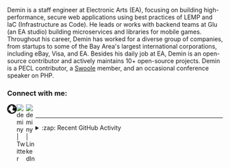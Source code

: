 Demin is a staff engineer at Electronic Arts (EA), focusing on building high-performance, secure web applications using best practices of LEMP and IaC (Infrastructure as Code). He leads or works with backend teams at Glu (an EA studio) building microservices and libraries for mobile games. Throughout his career, Demin has worked for a diverse group of companies, from startups to some of the Bay Area's largest international corporations, including eBay, Visa, and EA. Besides his daily job at EA, Demin is an open-source contributor and actively maintains 10+ open-source projects. Demin is a PECL contributor, a [Swoole](https://github.com/swoole) member, and an occasional conference speaker on PHP.

### Connect with me:

[<img align="left" alt="https://deminy.in" width="22px" src="https://raw.githubusercontent.com/iconic/open-iconic/master/svg/globe.svg" />][website]
[<img align="left" alt="deminy | Twitter" width="22px" src="https://cdn.jsdelivr.net/npm/simple-icons@v3/icons/twitter.svg" />][twitter]
[<img align="left" alt="deminy | LinkedIn" width="22px" src="https://cdn.jsdelivr.net/npm/simple-icons@v3/icons/linkedin.svg" />][linkedin]

<br />

[website]: https://deminy.in
[linkedin]: https://www.linkedin.com/in/deminy
[twitter]: https://twitter.com/deminy

---

<details>
  <summary>:zap: Recent GitHub Activity</summary>

<!--START_SECTION:activity-->
1. 🎉 Merged PR [#15](https://github.com/swoole/awesome-swoole/pull/15) in [swoole/awesome-swoole](https://github.com/swoole/awesome-swoole)
2. 🗣 Commented on [#36](https://github.com/swoole/ide-helper/issues/36#issuecomment-2172362655) in [swoole/ide-helper](https://github.com/swoole/ide-helper)
3. 🔒 Closed issue [#36](https://github.com/swoole/ide-helper/issues/36) in [swoole/ide-helper](https://github.com/swoole/ide-helper)
4. 🚀 Published release [5.1.3](https://github.com/swoole/ide-helper/releases/tag/5.1.3) in [swoole/ide-helper](https://github.com/swoole/ide-helper)
5. 🎉 Merged PR [#14](https://github.com/swoole/awesome-swoole/pull/14) in [swoole/awesome-swoole](https://github.com/swoole/awesome-swoole)
<!--END_SECTION:activity-->

</details>
